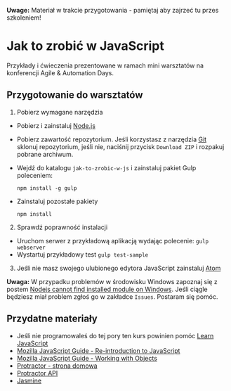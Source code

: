 **Uwage:** Materiał w trakcie przygotowania - pamiętaj aby zajrzeć tu przes szkoleniem!
# Jak to zrobić w JavaScript

Przykłady i ćwieczenia prezentowane w ramach mini warsztatów na konferencji
Agile & Automation Days.

## Przygotowanie do warsztatów
1. Pobierz wymagane narzędzia
  * Pobierz i zainstaluj [Node.js](https://nodejs.org/)
  * Pobierz zawartość repozytorium. Jeśli korzystasz z narzędzia [Git](https://git-scm.com/downloads) sklonuj repozytorium, jeśli nie, naciśnij przycisk `Download ZIP` i rozpakuj pobrane archiwum.
  * Wejdź do katalogu `jak-to-zrobic-w-js` i zainstaluj pakiet Gulp poleceniem:

    `npm install -g gulp`

  * Zainstaluj pozostałe pakiety

    `npm install`
2. Sprawdź poprawność instalacji
  * Uruchom serwer z przykładową aplikacją wydając polecenie: `gulp webserver`
  * Wystartuj przykładowy test `gulp test-sample`
3. Jeśli nie masz swojego ulubionego edytora JavaScript zainstaluj [Atom](https://atom.io/)

**Uwaga:** W przypadku problemów w środowisku Windows zapoznaj się z postem [Nodejs cannot find installed module on Windows](http://stackoverflow.com/questions/9587665/nodejs-cannot-find-installed-module-on-windows/). Jeśli ciągle będziesz miał problem zgłoś go w zakładce `Issues`. Postaram się pomóc.


## Przydatne materiały
* Jeśli nie programowaleś do tej pory ten kurs powinien pomóc [Learn JavaScript](https://www.codecademy.com/tracks/javascript)
* [Mozilla JavaScript Guide - Re-introduction to JavaScript](https://developer.mozilla.org/en-US/docs/Web/JavaScript/A_re-introduction_to_JavaScript)
* [Mozilla JavaScript Guide - Working with Objects](https://developer.mozilla.org/en-US/docs/Web/JavaScript/Guide/Working_with_Objects)
* [Protractor - strona domowa](https://angular.github.io/protractor/#/)
* [Protractor API](https://angular.github.io/protractor/#/api)
* [Jasmine](http://jasmine.github.io/2.3/introduction.html)
